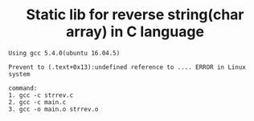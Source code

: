 <h1 align="center"> Static lib for reverse string(char array) in C language </h1>

```
Using gcc 5.4.0(ubuntu 16.04.5)
```

```
Prevent to (.text+0x13):undefined reference to .... ERROR in Linux system

command:
1. gcc -c strrev.c
2. gcc -c main.c
3. gcc -o main.o strrev.o
```
